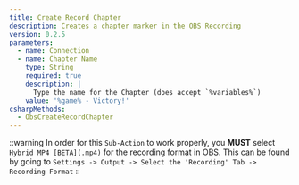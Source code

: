 ```yaml
---
title: Create Record Chapter
description: Creates a chapter marker in the OBS Recording
version: 0.2.5
parameters:
  - name: Connection
  - name: Chapter Name
    type: String
    required: true
    description: |
      Type the name for the Chapter (does accept `%variables%`)
    value: '%game% - Victory!'
csharpMethods:
  - ObsCreateRecordChapter
---
```

::warning
In order for this `Sub-Action` to work properly, you **MUST** select `Hybrid MP4 [BETA](.mp4)` for the recording format in OBS.  This can be found by going to `Settings -> Output -> Select the 'Recording' Tab -> Recording Format`
::
